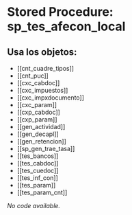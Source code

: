 # Stored Procedure: sp_tes_afecon_local

## Usa los objetos:
- [[cnt_cuadre_tipos]]
- [[cnt_puc]]
- [[cxc_cabdoc]]
- [[cxc_impuestos]]
- [[cxc_impxdocumento]]
- [[cxc_param]]
- [[cxp_cabdoc]]
- [[cxp_param]]
- [[gen_actividad]]
- [[gen_decapl]]
- [[gen_retencion]]
- [[sp_gen_trae_tasa]]
- [[tes_bancos]]
- [[tes_cabdoc]]
- [[tes_cuedoc]]
- [[tes_inf_con]]
- [[tes_param]]
- [[tes_param_cnt]]

*No code available.*
